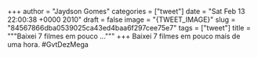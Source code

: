 
+++
author = "Jaydson Gomes"
categories = ["tweet"]
date = "Sat Feb 13 22:00:38 +0000 2010"
draft = false
image = "{TWEET_IMAGE}"
slug = "84567866dba0539025ca43ed4baa6f297cee75e7"
tags = ["tweet"]
title = """Baixei 7 filmes em pouco ..."""
+++
Baixei 7 filmes em pouco mais de uma hora. #GvtDezMega
